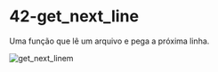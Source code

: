 <h1>42-get_next_line</h1>

Uma função que lê um arquivo e pega a próxima linha.

![get_next_linem](https://user-images.githubusercontent.com/90937264/181123914-94ca3ee8-dc66-446b-a73a-0ff8cda152b7.png)
